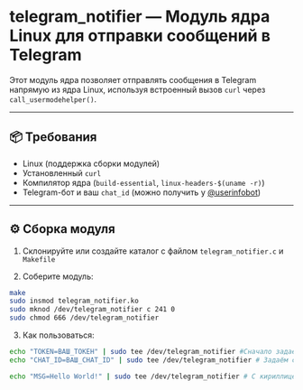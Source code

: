 # telegram_notifier — Модуль ядра Linux для отправки сообщений в Telegram

Этот модуль ядра позволяет отправлять сообщения в Telegram напрямую из ядра Linux, используя встроенный вызов `curl` через `call_usermodehelper()`.

---

## 📦 Требования

- Linux (поддержка сборки модулей)
- Установленный `curl`
- Компилятор ядра (`build-essential`, `linux-headers-$(uname -r)`)
- Telegram-бот и ваш `chat_id` (можно получить у [@userinfobot](https://t.me/userinfobot))

---

## ⚙️ Сборка модуля

1. Склонируйте или создайте каталог с файлом `telegram_notifier.c` и `Makefile`

2. Соберите модуль:

```bash
make
sudo insmod telegram_notifier.ko
sudo mknod /dev/telegram_notifier c 241 0
sudo chmod 666 /dev/telegram_notifier
```

3. Как пользоваться:
```bash
echo "TOKEN=ВАШ_ТОКЕН" | sudo tee /dev/telegram_notifier #Сначало задаём токен для нашего бота который будет писать сообщение
echo "CHAT_ID=ВАШ_CHAT_ID" | sudo tee /dev/telegram_notifier # Задаём chad_id, который указывает в какой чат или кому мы хотим написать сообщение

echo "MSG=Hello World!" | sudo tee /dev/telegram_notifier # С кириллицей пока что были проблемы
```
